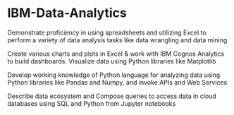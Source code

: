 # IBM-Data-Analytics

Demonstrate proficiency in using spreadsheets and utilizing Excel to perform a variety of data analysis tasks like data wrangling and data mining

Create various charts and plots in Excel & work with IBM Cognos Analytics to build dashboards. Visualize data using Python libraries like Matplotlib

Develop working knowledge of Python language for analyzing data using Python libraries like Pandas and Numpy, and invoke APIs and Web Services

Describe data ecosystem and Compose queries to access data in cloud databases using SQL and Python from Jupyter notebooks

